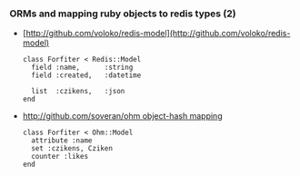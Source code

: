 ### ORMs and mapping ruby objects to redis types (2)

  * [http://github.com/voloko/redis-model](http://github.com/voloko/redis-model)
      
        class Forfiter < Redis::Model
          field :name,      :string
          field :created,   :datetime
  
          list  :czikens,   :json
        end

  * [http://github.com/soveran/ohm object-hash mapping](http://github.com/soveran/ohm)

        class Forfiter < Ohm::Model
          attribute :name
          set :czikens, Cziken
          counter :likes
        end 


